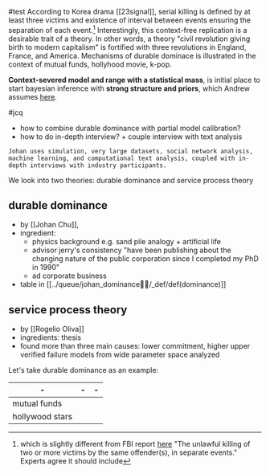 #test
According to Korea drama [[23signal]], serial killing is defined by at least three victims and existence of interval between events ensuring the separation of each event.[^1] Interestingly, this context-free replication is a desirable trait of a theory. In other words, a theory "civil revolution giving birth to modern capitalism" is fortified with three revolutions in England, France, and America. Mechanisms of durable dominace is illustrated in the context of mutual funds, hollyhood movie, k-pop. 

**Context-severed model and range with a statistical mass**, is initial place to start bayesian inference with **strong structure and priors**, which Andrew assumes [here](https://statmodeling.stat.columbia.edu/2023/01/14/bayesian-statistics-and-machine-learning-how-do-they-differ/).

#jcq 
- how to combine durable dominance with partial model calibration? 
- how to do in-depth interview? + couple interview with text analysis
``` 
Johan uses simulation, very large datasets, social network analysis, machine learning, and computational text analysis, coupled with in-depth interviews with industry participants.
```

We look into two theories: durable dominance and service process theory

## durable dominance
- by [[Johan Chu]], 
- ingredient: 
	- physics background e.g. sand pile analogy + artificial life
	- advisor jerry's consistency "have been publishing about the changing nature of the public corporation since I completed my PhD in 1990" 
	- ad corporate business 
- table in [[../queue/johan_dominance💫🔭/_def/def(dominance)]]

## service process theory
- by [[Rogelio Oliva]]
- ingredients: thesis
- found more than three main causes: lower commitment, higher upper verified failure models from wide parameter space analyzed 

Let's take durable dominance as an example:

| -               | -   | -   | 
| --------------- | --- | --- |
| mutual funds    |     |     |
| hollywood stars |     |     |

[^1]: which is slightly different from FBI report [here](https://www.fbi.gov/stats-services/publications/serial-murder#two) "The unlawful killing of two or more victims by the same offender(s), in separate events."  Experts agree it should include 